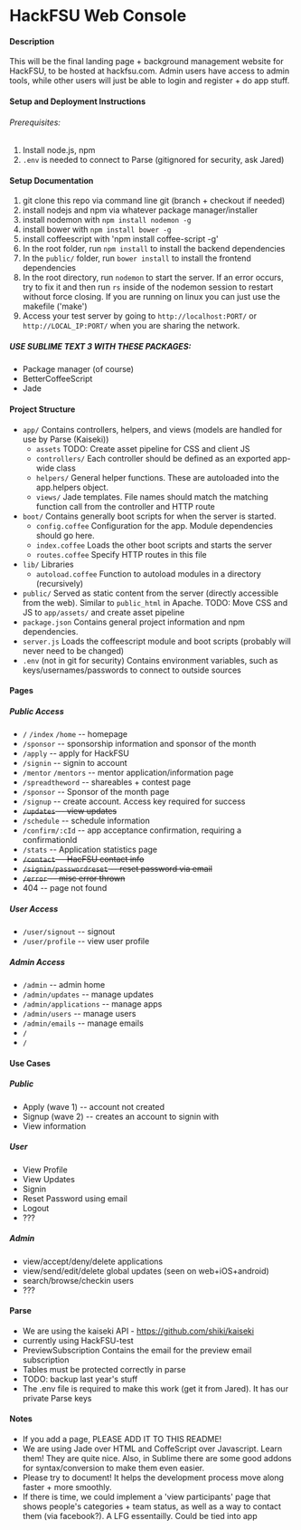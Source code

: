 HackFSU Web Console
===================

#### Description
This will be the final landing page + background management website for HackFSU, to be hosted at hackfsu.com. Admin users have access to admin tools, while other users will just be able to login and register + do app stuff. 

#### Setup and Deployment Instructions

###### Prerequisites: 

1. Install node.js, npm
2. `.env` is needed to connect to Parse (gitignored for security, ask Jared)


#### Setup Documentation
1. git clone this repo via command line git (branch + checkout if needed)
2. install nodejs and npm via whatever package manager/installer
3. install nodemon with `npm install nodemon -g`
4. install bower with `npm install bower -g`
5. install coffeescript with 'npm install coffee-script -g'
5. In the root folder, run `npm install` to install the backend dependencies
6. In the `public/` folder, run `bower install` to install the frontend dependencies
7. In the root directory, run `nodemon` to start the server. If an error occurs, try to fix it and then run `rs` inside of the nodemon session to restart without force closing. If you are running on linux you can just use the makefile ('make')
8. Access your test server by going to `http://localhost:PORT/` or `http://LOCAL_IP:PORT/` when you are sharing the network.

##### USE SUBLIME TEXT 3 WITH THESE PACKAGES:
- Package manager (of course)
- BetterCoffeeScript
- Jade

#### Project Structure

* `app/` Contains controllers, helpers, and views (models are handled for use by Parse (Kaiseki))
  * `assets` TODO: Create asset pipeline for CSS and client JS
  * `controllers/` Each controller should be defined as an exported app-wide class
  * `helpers/` General helper functions. These are autoloaded into the app.helpers object.
  * `views/` Jade templates. File names should match the matching function call from the controller and HTTP route
* `boot/` Contains generally boot scripts for when the server is started. 
  * `config.coffee` Configuration for the app. Module dependencies should go here.
  * `index.coffee` Loads the other boot scripts and starts the server
  * `routes.coffee` Specify HTTP routes in this file
* `lib/` Libraries
  * `autoload.coffee` Function to autoload modules in a directory (recursively)
* `public/` Served as static content from the server (directly accessible from the web). Similar to `public_html` in Apache.
    TODO: Move CSS and JS to `app/assets/` and create asset pipeline
* `package.json` Contains general project information and npm dependencies.
* `server.js` Loads the coffeescript module and boot scripts (probably will never need to be changed)
* `.env` (not in git for security) Contains environment variables, such as keys/usernames/passwords to connect to outside sources 


#### Pages
##### Public Access
* `/` `/index` `/home` -- homepage
* `/sponsor` -- sponsorship information and sponsor of the month
* `/apply` -- apply for HackFSU
* `/signin` -- signin to account
* `/mentor` `/mentors` -- mentor application/information page
* `/spreadtheword` -- shareables + contest page
* `/sponsor` -- Sponsor of the month page
* `/signup` -- create account. Access key required for success
* ~~`/updates` -- view updates~~
* `/schedule` -- schedule information
* `/confirm/:cId` -- app acceptance confirmation, requiring a confirmationId
* `/stats` -- Application statistics page
* ~~`/contact` -- HacFSU contact info~~
* ~~`/signin/passwordreset` -- reset password via email~~
* ~~`/error` -- misc error thrown~~
* 404 -- page not found

##### User Access
* `/user/signout` -- signout
* `/user/profile` -- view user profile

##### Admin Access
* `/admin` -- admin home
* `/admin/updates` -- manage updates
* `/admin/applications` -- manage apps
* `/admin/users` -- manage users
* `/admin/emails` -- manage emails
* `/` 
* `/` 

#### Use Cases
##### Public
* Apply (wave 1) -- account not created
* Signup (wave 2) -- creates an account to signin with
* View information

##### User
* View Profile
* View Updates
* Signin
* Reset Password using email
* Logout
* ???

##### Admin
* view/accept/deny/delete applications
* view/send/edit/delete global updates (seen on web+iOS+android)
* search/browse/checkin users
* ???

#### Parse
* We are using the kaiseki API - https://github.com/shiki/kaiseki
* currently using HackFSU-test
* PreviewSubscription
	Contains the email for the preview email subscription
* Tables must be protected correctly in parse
* TODO: backup last year's stuff
* The .env file is required to make this work (get it from Jared). It has our private Parse keys

#### Notes
* If you add a page, PLEASE ADD IT TO THIS README!
* We are using Jade over HTML and CoffeScript over Javascript. Learn them! They are quite nice. Also, in Sublime there are some good addons for syntax/conversion to make them even easier.
* Please try to document! It helps the development process move along faster + more smoothly. 
* If there is time, we could implement a 'view participants' page that shows people's categories + team status, as well as a way to contact them (via facebook?). A LFG essentailly. Could be tied into app

